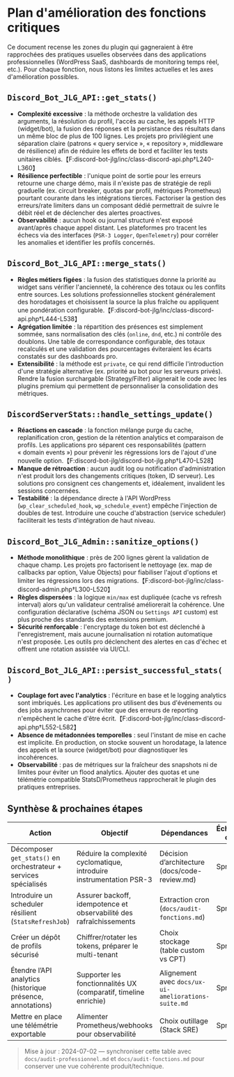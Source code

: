 # Plan d'amélioration des fonctions critiques

Ce document recense les zones du plugin qui gagneraient à être rapprochées des pratiques usuelles observées dans des applications professionnelles (WordPress SaaS, dashboards de monitoring temps réel, etc.). Pour chaque fonction, nous listons les limites actuelles et les axes d'amélioration possibles.

## `Discord_Bot_JLG_API::get_stats()`
* **Complexité excessive** : la méthode orchestre la validation des arguments, la résolution du profil, l'accès au cache, les appels HTTP (widget/bot), la fusion des réponses et la persistance des résultats dans un même bloc de plus de 100 lignes. Les projets pro privilégient une séparation claire (patrons « query service », « repository », middleware de résilience) afin de réduire les effets de bord et faciliter les tests unitaires ciblés.【F:discord-bot-jlg/inc/class-discord-api.php†L240-L360】
* **Résilience perfectible** : l'unique point de sortie pour les erreurs retourne une charge démo, mais il n'existe pas de stratégie de repli graduelle (ex. circuit breaker, quotas par profil, métriques Prometheus) pourtant courante dans les intégrations tierces. Factoriser la gestion des erreurs/rate limiters dans un composant dédié permettrait de suivre le débit réel et de déclencher des alertes proactives.
* **Observabilité** : aucun hook ou journal structuré n'est exposé avant/après chaque appel distant. Les plateformes pro tracent les échecs via des interfaces (`PSR-3 Logger`, `OpenTelemetry`) pour corréler les anomalies et identifier les profils concernés.

## `Discord_Bot_JLG_API::merge_stats()`
* **Règles métiers figées** : la fusion des statistiques donne la priorité au widget sans vérifier l'ancienneté, la cohérence des totaux ou les conflits entre sources. Les solutions professionnelles stockent généralement des horodatages et choisissent la source la plus fraîche ou appliquent une pondération configurable.【F:discord-bot-jlg/inc/class-discord-api.php†L444-L538】
* **Agrégation limitée** : la répartition des présences est simplement sommée, sans normalisation des clés (`online`, `dnd`, etc.) ni contrôle des doublons. Une table de correspondance configurable, des totaux recalculés et une validation des pourcentages éviteraient les écarts constatés sur des dashboards pro.
* **Extensibilité** : la méthode est `private`, ce qui rend difficile l'introduction d'une stratégie alternative (ex. priorité au bot pour les serveurs privés). Rendre la fusion surchargable (Strategy/Filter) alignerait le code avec les plugins premium qui permettent de personnaliser la consolidation des métriques.

## `DiscordServerStats::handle_settings_update()`
* **Réactions en cascade** : la fonction mélange purge du cache, replanification cron, gestion de la rétention analytics et comparaison de profils. Les applications pro séparent ces responsabilités (pattern « domain events ») pour prévenir les régressions lors de l'ajout d'une nouvelle option.【F:discord-bot-jlg/discord-bot-jlg.php†L470-L528】 
* **Manque de rétroaction** : aucun audit log ou notification d'administration n'est produit lors des changements critiques (token, ID serveur). Les solutions pro consignent ces changements et, idéalement, invalident les sessions concernées.
* **Testabilité** : la dépendance directe à l'API WordPress (`wp_clear_scheduled_hook`, `wp_schedule_event`) empêche l'injection de doubles de test. Introduire une couche d'abstraction (service scheduler) faciliterait les tests d'intégration de haut niveau.

## `Discord_Bot_JLG_Admin::sanitize_options()`
* **Méthode monolithique** : près de 200 lignes gèrent la validation de chaque champ. Les projets pro factorisent le nettoyage (ex. map de callbacks par option, Value Objects) pour fiabiliser l'ajout d'options et limiter les régressions lors des migrations.【F:discord-bot-jlg/inc/class-discord-admin.php†L300-L520】
* **Règles dispersées** : la logique `min/max` est dupliquée (cache vs refresh interval) alors qu'un validateur centralisé améliorerait la cohérence. Une configuration déclarative (schéma JSON ou `Settings API` custom) est plus proche des standards des extensions premium.
* **Sécurité renforçable** : l'encryptage du token bot est déclenché à l'enregistrement, mais aucune journalisation ni rotation automatique n'est proposée. Les outils pro déclenchent des alertes en cas d'échec et offrent une rotation assistée via UI/CLI.

## `Discord_Bot_JLG_API::persist_successful_stats()`
* **Couplage fort avec l'analytics** : l'écriture en base et le logging analytics sont imbriqués. Les applications pro utilisent des bus d'événements ou des jobs asynchrones pour éviter que des erreurs de reporting n'empêchent le cache d'être écrit.【F:discord-bot-jlg/inc/class-discord-api.php†L552-L582】
* **Absence de métadonnées temporelles** : seul l'instant de mise en cache est implicite. En production, on stocke souvent un horodatage, la latence des appels et la source (widget/bot) pour diagnostiquer les incohérences.
* **Observabilité** : pas de métriques sur la fraîcheur des snapshots ni de limites pour éviter un flood analytics. Ajouter des quotas et une télémétrie compatible StatsD/Prometheus rapprocherait le plugin des pratiques entreprises.

## Synthèse & prochaines étapes

| Action | Objectif | Dépendances | Échéance cible | Statut |
| --- | --- | --- | --- | --- |
| Décomposer `get_stats()` en orchestrateur + services spécialisés | Réduire la complexité cyclomatique, introduire instrumentation PSR-3 | Décision d’architecture (docs/code-review.md) | Sprint +1 | À planifier |
| Introduire un scheduler résilient (`StatsRefreshJob`) | Assurer backoff, idempotence et observabilité des rafraîchissements | Extraction cron (`docs/audit-fonctions.md`) | Sprint +2 | À planifier |
| Créer un dépôt de profils sécurisé | Chiffrer/rotater les tokens, préparer le multi-tenant | Choix stockage (table custom vs CPT) | Sprint +3 | À cadrer |
| Étendre l’API analytics (historique présence, annotations) | Supporter les fonctionnalités UX (comparatif, timeline enrichie) | Alignement avec `docs/ux-ui-ameliorations-suite.md` | Sprint +3 | Dépend du refactoring |
| Mettre en place une télémétrie exportable | Alimenter Prometheus/webhooks pour observabilité | Choix outillage (Stack SRE) | Sprint +4 | À cadrer |

> Mise à jour : 2024-07-02 — synchroniser cette table avec `docs/audit-professionnel.md` et `docs/audit-fonctions.md` pour conserver une vue cohérente produit/technique.
